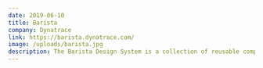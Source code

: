 ```yaml
---
date: 2019-06-10
title: Barista
company: Dynatrace
link: https://barista.dynatrace.com/
image: /uploads/barista.jpg
description: The Barista Design System is a collection of reusable components, patterns and styles living in code. All parts follow the Dynatrace design principles.
---
```

